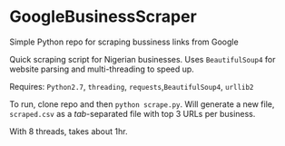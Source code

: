 # GoogleBusinessScraper
Simple Python repo for scraping bussiness links from Google

Quick scraping script for Nigerian businesses. Uses `BeautifulSoup4` for website parsing and multi-threading to speed up.

Requires: `Python2.7`, `threading`, `requests`,`BeautifulSoup4`, `urllib2`

To run, clone repo and then `python scrape.py`. Will generate a new file, `scraped.csv` as a *tab*-separated file with top 3 URLs per business.

With 8 threads, takes about 1hr.
